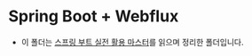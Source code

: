 # Spring Boot + Webflux

- 이 폴더는 <a href="http://www.yes24.com/Product/Goods/101803558">스프링 부트 실전 활용 마스터</a>를 읽으며 정리한 폴더입니다.
